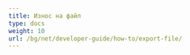```yaml
---
title: Износ на файл
type: docs
weight: 10
url: /bg/net/developer-guide/how-to/export-file/
---
```

